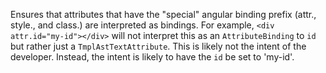 Ensures that attributes that have the "special" angular binding prefix \(attr., style., and
class.\) are interpreted as bindings. For example, `<div attr.id="my-id"></div>` will not
interpret this as an `AttributeBinding` to `id` but rather just a `TmplAstTextAttribute`. This
is likely not the intent of the developer. Instead, the intent is likely to have the `id` be set
to 'my-id'.